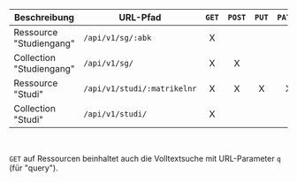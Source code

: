 
| Beschreibung             | **URL-Pfad**                | `GET` | `POST` | `PUT` | `PATCH` | `DELETE` |
|--------------------------|-----------------------------| :---: | :---:  | :---: | :---:   | :---:    |
| Ressource  "Studiengang" | `/api/v1/sg/:abk`           | X     |        |       |         |          |
| Collection "Studiengang" | `/api/v1/sg/`               | X     | X      |       |         |          |
| Ressource  "Studi"       | `/api/v1/studi/:matrikelnr` | X     | X      | X     | X       | X        |
| Collection "Studi"       | `/api/v1/studi/`            | X     |        |       |         |          |

<br>

`GET` auf Ressourcen beinhaltet auch die Volltextsuche mit URL-Parameter `q` (für "query").

<br>